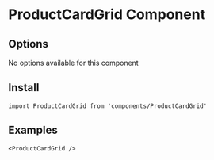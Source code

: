 # ProductCardGrid Component


## Options
No options available for this component

## Install
```
import ProductCardGrid from 'components/ProductCardGrid'
```

## Examples
```
<ProductCardGrid />
```